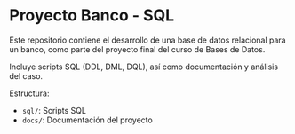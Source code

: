 # Proyecto Banco - SQL

Este repositorio contiene el desarrollo de una base de datos relacional para un banco, como parte del proyecto final del curso de Bases de Datos.

Incluye scripts SQL (DDL, DML, DQL), así como documentación y análisis del caso.

Estructura:
- `sql/`: Scripts SQL
- `docs/`: Documentación del proyecto

